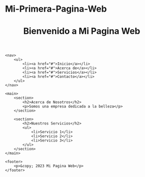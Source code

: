 # Mi-Primera-Pagina-Web
<!DOCTYPE html>
<html>
<head>
    <meta charset="UTF-8">
    <title>Spa</title>
</head>
<body>
    <header>
        <h1>Bienvenido a Mi Pagina Web</h1>
    </header>

    <nav>
        <ul>
            <li><a href="#">Inicio</a></li>
            <li><a href="#">Acerca de</a></li>
            <li><a href="#">Servicios</a></li>
            <li><a href="#">Contacto</a></li>
        </ul>
    </nav>
    
    <main>
        <section>
            <h2>Acerca de Nosotros</h2>
            <p>Somos una empresa dedicada a la belleza</p>
        </section>
        
        <section>
            <h2>Nuestros Servicios</h2>
            <ul>
                <li>Servicio 1</li>
                <li>Servicio 2</li>
                <li>Servicio 3</li>
            </ul>
        </section>
    </main>
    
    <footer>
        <p>&copy; 2023 Mi Pagina Web</p>
    </footer>
</body>
</html>
